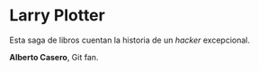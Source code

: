 # Larry Plotter

Esta saga de libros cuentan la historia de un *hacker* excepcional.

**Alberto Casero**, Git fan.
